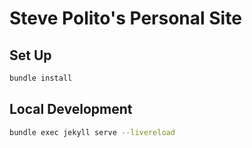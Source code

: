 # Steve Polito's Personal Site

## Set Up

```sh
bundle install
```

## Local Development

```sh
bundle exec jekyll serve --livereload
```
